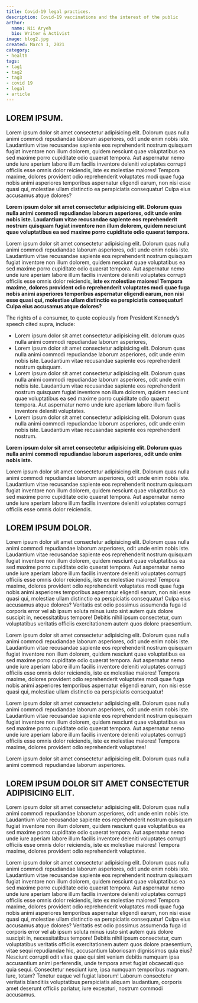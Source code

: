 ```yaml
---
title: Covid-19 legal practices.
description: Covid-19 vaccinations and the interest of the public
arthor: 
  name: Nii Aryeh
  bio: Writer & Activist
image: blog2.jpg
created: March 1, 2021
category:
- health
tags:
- tag1
- tag2
- tag3
- covid 19
- legal
- article
---
```


## LOREM IPSUM.
Lorem ipsum dolor sit amet consectetur adipisicing elit. Dolorum quas nulla animi commodi repudiandae laborum asperiores, odit unde enim nobis iste. Laudantium vitae recusandae sapiente eos reprehenderit nostrum quisquam fugiat inventore non illum dolorem, quidem nesciunt quae voluptatibus ea sed maxime porro cupiditate odio quaerat tempora. Aut aspernatur nemo unde iure aperiam labore illum facilis inventore deleniti voluptates corrupti officiis esse omnis dolor reiciendis, iste ex molestiae maiores! Tempora maxime, dolores provident odio reprehenderit voluptates modi quae fuga nobis animi asperiores temporibus aspernatur eligendi earum, non nisi esse quasi qui, molestiae ullam distinctio ea perspiciatis consequatur! Culpa eius accusamus atque dolores? 

**Lorem ipsum dolor sit amet consectetur adipisicing elit. Dolorum quas nulla animi commodi repudiandae laborum asperiores, odit unde enim nobis iste. Laudantium vitae recusandae sapiente eos reprehenderit nostrum quisquam fugiat inventore non illum dolorem, quidem nesciunt quae voluptatibus ea sed maxime porro cupiditate odio quaerat tempora.**

Lorem ipsum dolor sit amet consectetur adipisicing elit. Dolorum quas nulla animi commodi repudiandae laborum asperiores, odit unde enim nobis iste. Laudantium vitae recusandae sapiente eos reprehenderit nostrum quisquam fugiat inventore non illum dolorem, quidem nesciunt quae voluptatibus ea sed maxime porro cupiditate odio quaerat tempora. Aut aspernatur nemo unde iure aperiam labore illum facilis inventore deleniti voluptates corrupti officiis esse omnis dolor reiciendis, **iste ex molestiae maiores! Tempora maxime, dolores provident odio reprehenderit voluptates modi quae fuga nobis animi asperiores temporibus aspernatur eligendi earum, non nisi esse quasi qui, molestiae ullam distinctio ea perspiciatis consequatur! Culpa eius accusamus atque dolores?**

The rights of a consumer, to quote copiously from President Kennedy’s speech cited supra, include:
- Lorem ipsum dolor sit amet consectetur adipisicing elit. dolorum quas nulla animi commodi repudiandae laborum asperiores,
- Lorem ipsum dolor sit amet consectetur adipisicing elit. Dolorum quas nulla animi commodi repudiandae laborum asperiores, odit unde enim nobis iste. Laudantium vitae recusandae sapiente eos reprehenderit nostrum quisquam.
- Lorem ipsum dolor sit amet consectetur adipisicing elit. Dolorum quas nulla animi commodi repudiandae laborum asperiores, odit unde enim nobis iste. Laudantium vitae recusandae sapiente eos reprehenderit nostrum quisquam fugiat inventore non illum dolorem, quidem nesciunt quae voluptatibus ea sed maxime porro cupiditate odio quaerat tempora. Aut aspernatur nemo unde iure aperiam labore illum facilis inventore deleniti voluptates.
- Lorem ipsum dolor sit amet consectetur adipisicing elit. Dolorum quas nulla animi commodi repudiandae laborum asperiores, odit unde enim nobis iste. Laudantium vitae recusandae sapiente eos reprehenderit nostrum.

**Lorem ipsum dolor sit amet consectetur adipisicing elit. Dolorum quas nulla animi commodi repudiandae laborum asperiores, odit unde enim nobis iste.**

Lorem ipsum dolor sit amet consectetur adipisicing elit. Dolorum quas nulla animi commodi repudiandae laborum asperiores, odit unde enim nobis iste. Laudantium vitae recusandae sapiente eos reprehenderit nostrum quisquam fugiat inventore non illum dolorem, quidem nesciunt quae voluptatibus ea sed maxime porro cupiditate odio quaerat tempora. Aut aspernatur nemo unde iure aperiam labore illum facilis inventore deleniti voluptates corrupti officiis esse omnis dolor reiciendis.

## LOREM IPSUM DOLOR.
Lorem ipsum dolor sit amet consectetur adipisicing elit. Dolorum quas nulla animi commodi repudiandae laborum asperiores, odit unde enim nobis iste. Laudantium vitae recusandae sapiente eos reprehenderit nostrum quisquam fugiat inventore non illum dolorem, quidem nesciunt quae voluptatibus ea sed maxime porro cupiditate odio quaerat tempora. Aut aspernatur nemo unde iure aperiam labore illum facilis inventore deleniti voluptates corrupti officiis esse omnis dolor reiciendis, iste ex molestiae maiores! Tempora maxime, dolores provident odio reprehenderit voluptates modi quae fuga nobis animi asperiores temporibus aspernatur eligendi earum, non nisi esse quasi qui, molestiae ullam distinctio ea perspiciatis consequatur! Culpa eius accusamus atque dolores? Veritatis est odio possimus assumenda fuga id corporis error vel ab ipsum soluta minus iusto sint autem quis dolore suscipit in, necessitatibus tempore! Debitis nihil ipsum consectetur, cum voluptatibus veritatis officiis exercitationem autem quos dolore praesentium.

Lorem ipsum dolor sit amet consectetur adipisicing elit. Dolorum quas nulla animi commodi repudiandae laborum asperiores, odit unde enim nobis iste. Laudantium vitae recusandae sapiente eos reprehenderit nostrum quisquam fugiat inventore non illum dolorem, quidem nesciunt quae voluptatibus ea sed maxime porro cupiditate odio quaerat tempora. Aut aspernatur nemo unde iure aperiam labore illum facilis inventore deleniti voluptates corrupti officiis esse omnis dolor reiciendis, iste ex molestiae maiores! Tempora maxime, dolores provident odio reprehenderit voluptates modi quae fuga nobis animi asperiores temporibus aspernatur eligendi earum, non nisi esse quasi qui, molestiae ullam distinctio ea perspiciatis consequatur!

Lorem ipsum dolor sit amet consectetur adipisicing elit. Dolorum quas nulla animi commodi repudiandae laborum asperiores, odit unde enim nobis iste. Laudantium vitae recusandae sapiente eos reprehenderit nostrum quisquam fugiat inventore non illum dolorem, quidem nesciunt quae voluptatibus ea sed maxime porro cupiditate odio quaerat tempora. Aut aspernatur nemo unde iure aperiam labore illum facilis inventore deleniti voluptates corrupti officiis esse omnis dolor reiciendis, iste ex molestiae maiores! Tempora maxime, dolores provident odio reprehenderit voluptates!

Lorem ipsum dolor sit amet consectetur adipisicing elit. Dolorum quas nulla animi commodi repudiandae laborum asperiores.

## LOREM IPSUM DOLOR SIT AMET CONSECTETUR ADIPISICING ELIT.
Lorem ipsum dolor sit amet consectetur adipisicing elit. Dolorum quas nulla animi commodi repudiandae laborum asperiores, odit unde enim nobis iste. Laudantium vitae recusandae sapiente eos reprehenderit nostrum quisquam fugiat inventore non illum dolorem, quidem nesciunt quae voluptatibus ea sed maxime porro cupiditate odio quaerat tempora. Aut aspernatur nemo unde iure aperiam labore illum facilis inventore deleniti voluptates corrupti officiis esse omnis dolor reiciendis, iste ex molestiae maiores! Tempora maxime, dolores provident odio reprehenderit voluptates.

Lorem ipsum dolor sit amet consectetur adipisicing elit. Dolorum quas nulla animi commodi repudiandae laborum asperiores, odit unde enim nobis iste. Laudantium vitae recusandae sapiente eos reprehenderit nostrum quisquam fugiat inventore non illum dolorem, quidem nesciunt quae voluptatibus ea sed maxime porro cupiditate odio quaerat tempora. Aut aspernatur nemo unde iure aperiam labore illum facilis inventore deleniti voluptates corrupti officiis esse omnis dolor reiciendis, iste ex molestiae maiores! Tempora maxime, dolores provident odio reprehenderit voluptates modi quae fuga nobis animi asperiores temporibus aspernatur eligendi earum, non nisi esse quasi qui, molestiae ullam distinctio ea perspiciatis consequatur! Culpa eius accusamus atque dolores? Veritatis est odio possimus assumenda fuga id corporis error vel ab ipsum soluta minus iusto sint autem quis dolore suscipit in, necessitatibus tempore! Debitis nihil ipsum consectetur, cum voluptatibus veritatis officiis exercitationem autem quos dolore praesentium, vitae sequi repudiandae hic, accusantium laboriosam dignissimos quia eius? Nesciunt corrupti odit vitae quae qui sint veniam debitis numquam ipsa accusantium animi perferendis, unde tempora amet fugiat obcaecati quo quia sequi. Consectetur nesciunt iure, ipsa numquam temporibus magnam. Iure, totam? Tenetur eaque vel fugiat laborum! Laborum consectetur veritatis blanditiis voluptatibus perspiciatis aliquam laudantium, corporis amet deserunt officiis pariatur, iure excepturi, nostrum commodi accusamus.